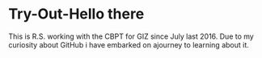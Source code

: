 # Try-Out-Hello there
This is R.S. working with the CBPT for GIZ since July last 2016. 
Due to my curiosity about GitHub i have embarked on ajourney to learning about it.  
